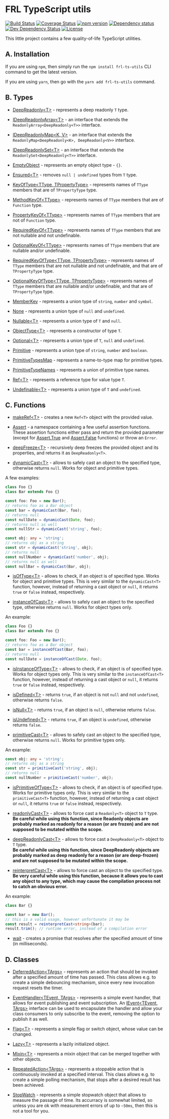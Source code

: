 # FRL TypeScript utils

[![Build Status](https://travis-ci.com/CalionVarduk/ts-utils.png?branch=master)](https://travis-ci.com/CalionVarduk/ts-utils)
[![Coverage Status](https://coveralls.io/repos/github/CalionVarduk/ts-utils/badge.svg)](https://coveralls.io/github/CalionVarduk/ts-utils)
[![npm version](https://badge.fury.io/js/frl-ts-utils.svg)](https://www.npmjs.com/package/frl-ts-utils)
[![Dependency status](https://david-dm.org/CalionVarduk/ts-utils/status.svg)](https://david-dm.org/CalionVarduk/ts-utils)
[![Dev Dependency Status](https://david-dm.org/CalionVarduk/ts-utils/dev-status.svg)](https://david-dm.org/CalionVarduk/ts-utils?type=dev)
[![License](https://img.shields.io/github/license/mashape/apistatus.svg)](https://github.com/CalionVarduk/ts-utils/blob/master/LICENSE)

This little project contains a few quality-of-life TypeScript utilities.

## A. Installation

If you are using `npm`, then simply run the `npm install frl-ts-utils` CLI command to get the latest version.

If you are using `yarn`, then go with the `yarn add frl-ts-utils` command.

## B. Types

- [DeepReadonly\<T\>](https://github.com/CalionVarduk/ts-utils/blob/master/src/core/types/deep-readonly.ts#L2) - represents a deep readonly `T` type.

- [IDeepReadonlyArray\<T\>](https://github.com/CalionVarduk/ts-utils/blob/master/src/core/types/deep-readonly.ts#L14) - an interface that extends the `ReadonlyArray<DeepReadonly<T>>` interface.

- [IDeepReadonlyMap\<K, V\>](https://github.com/CalionVarduk/ts-utils/blob/master/src/core/types/deep-readonly.ts#L17) - an interface that extends the `ReadonlyMap<DeepReadonly<K>, DeepReadonly<V>>` interface.

- [IDeepReadonlySet\<T\>](https://github.com/CalionVarduk/ts-utils/blob/master/src/core/types/deep-readonly.ts#L20) - an interface that extends the `ReadonlySet<DeepReadonly<T>>` interface.

- [EmptyObject](https://github.com/CalionVarduk/ts-utils/blob/master/src/core/types/empty-object.ts) - represents an empty object type - `{}`.

- [Ensured\<T\>](https://github.com/CalionVarduk/ts-utils/blob/master/src/core/types/ensured.ts) - removes `null | undefined` types from `T` type.

- [KeyOfType\<TType, TPropertyType\>](https://github.com/CalionVarduk/ts-utils/blob/master/src/core/types/key-of.ts#L7) - represents names of `TType` members that are of `TPropertyType` type.

- [MethodKeyOf\<TType\>](https://github.com/CalionVarduk/ts-utils/blob/master/src/core/types/key-of.ts#L18) - represents names of `TType` members that are of `Function` type.

- [PropertyKeyOf\<TType\>](https://github.com/CalionVarduk/ts-utils/blob/master/src/core/types/key-of.ts#L24) - represents names of `TType` members that are not of `Function` type.

- [RequiredKeyOf\<TType\>](https://github.com/CalionVarduk/ts-utils/blob/master/src/core/types/key-of.ts#L30) - represents names of `TType` members that are not nullable and not undefinable.

- [OptionalKeyOf\<TType\>](https://github.com/CalionVarduk/ts-utils/blob/master/src/core/types/key-of.ts#L41) - represents names of `TType` members that are nullable and/or undefinable.

- [RequiredKeyOfType\<TType, TPropertyType\>](https://github.com/CalionVarduk/ts-utils/blob/master/src/core/types/key-of.ts#L47) - represents names of `TType` members that are not nullable and not undefinable, and that are of `TPropertyType` type.

- [OptionalKeyOfType\<TType, TPropertyType\>](https://github.com/CalionVarduk/ts-utils/blob/master/src/core/types/key-of.ts#L58) - represents names of `TType` members that are nullable and/or undefinable, and that are of `TPropertyType` type.

- [MemberKey](https://github.com/CalionVarduk/ts-utils/blob/master/src/core/types/member-key.ts) - represents a union type of `string`, `number` and `symbol`.

- [None](https://github.com/CalionVarduk/ts-utils/blob/master/src/core/types/none.ts) - represents a union type of `null` and `undefined`.

- [Nullable\<T\>](https://github.com/CalionVarduk/ts-utils/blob/master/src/core/types/nullable.ts) - represents a union type of `T` and `null`.

- [ObjectType\<T\>](https://github.com/CalionVarduk/ts-utils/blob/master/src/core/types/object-type.ts) - represents a constructor of type `T`.

- [Optional\<T\>](https://github.com/CalionVarduk/ts-utils/blob/master/src/core/types/optional.ts) - represents a union type of `T`, `null` and `undefined`.

- [Primitive](https://github.com/CalionVarduk/ts-utils/blob/master/src/core/types/primitive.ts#L2) - represents a union type of `string`, `number` and `boolean`.

- [PrimitiveTypesMap](https://github.com/CalionVarduk/ts-utils/blob/master/src/core/types/primitive.ts#L5) - represents a name-to-type map for primitive types.

- [PrimitiveTypeNames](https://github.com/CalionVarduk/ts-utils/blob/master/src/core/types/primitive.ts#L17) - represents a union of primitive type names.

- [Ref\<T\>](https://github.com/CalionVarduk/ts-utils/blob/master/src/core/types/ref.ts#L2) - represents a reference type for value type `T`.

- [Undefinable\<T\>](https://github.com/CalionVarduk/ts-utils/blob/master/src/core/types/undefinable.ts) - represents a union type of `T` and `undefined`.

## C. Functions

- [makeRef\<T\>](https://github.com/CalionVarduk/ts-utils/blob/master/src/core/types/ref.ts#L12) - creates a new `Ref<T>` object with the provided value.

- [Assert](https://github.com/CalionVarduk/ts-utils/blob/master/src/core/functions/assert.ts#L21) - a namespace containing a few useful assertion functions. These assertion functions either pass and return the provided parameter (except for [Assert.True](https://github.com/CalionVarduk/ts-utils/blob/master/src/core/functions/assert.ts#L166) and [Assert.False](https://github.com/CalionVarduk/ts-utils/blob/master/src/core/functions/assert.ts#L178) functions) or throw an `Error`.

- [deepFreeze\<T\>](https://github.com/CalionVarduk/ts-utils/blob/master/src/core/functions/deep-freeze.ts) - recursively deep freezes the provided object and its properties, and returns it as `DeepReadonly<T>`.

- [dynamicCast\<T\>](https://github.com/CalionVarduk/ts-utils/blob/master/src/core/functions/dynamic-cast.ts#L21) - allows to safely cast an object to the specified type, otherwise returns `null`. Works for object and primitive types.

A few examples:
```typescript
class Foo {}
class Bar extends Foo {}

const foo: Foo = new Bar();
// returns foo as a Bar object
const bar = dynamicCast(Bar, foo);
// returns null
const nullDate = dynamicCast(Date, foo);
// returns null as well
const nullStr = dynamicCast('string', foo);

const obj: any = 'string';
// returns obj as a string
const str = dynamicCast('string', obj);
// returns null
const nullNumber = dynamicCast('number', obj);
// returns null as well
const nullBar = dynamicCast(Bar, obj);
```

- [isOfType\<T\>](https://github.com/CalionVarduk/ts-utils/blob/master/src/core/functions/dynamic-cast.ts#L37) - allows to check, if an object is of specified type. Works for object and primitive types. This is very similar to the `dynamicCast<T>` function, however, instead of returning a cast object or `null`, it returns `true` or `false` instead, respectively.

- [instanceOfCast\<T\>](https://github.com/CalionVarduk/ts-utils/blob/master/src/core/functions/instance-of-cast.ts#L21) - allows to safely cast an object to the specified type, otherwise returns `null`. Works for object types only.

An example:
```typescript
class Foo {}
class Bar extends Foo {}

const foo: Foo = new Bar();
// returns foo as a Bar object
const bar = instanceOfCast(Bar, foo);
// returns null
const nullDate = instanceOfCast(Date, foo);
```

- [isInstanceOfType\<T\>](https://github.com/CalionVarduk/ts-utils/blob/master/src/core/functions/instance-of-cast.ts#L10) - allows to check, if an object is of specified type. Works for object types only. This is very similar to the `instanceOfCast<T>` function, however, instead of returning a cast object or `null`, it returns `true` or `false` instead, respectively.

- [isDefined\<T\>](https://github.com/CalionVarduk/ts-utils/blob/master/src/core/functions/is-defined.ts) - returns `true`, if an object is not `null` and not `undefined`, otherwise returns `false`.

- [isNull\<T\>](https://github.com/CalionVarduk/ts-utils/blob/master/src/core/functions/is-null.ts) - returns `true`, if an object is `null`, otherwise returns `false`.

- [isUndefined\<T\>](https://github.com/CalionVarduk/ts-utils/blob/master/src/core/functions/is-undefined.ts) - returns `true`, if an object is `undefined`, otherwise returns `false`.

- [primitiveCast\<T\>](https://github.com/CalionVarduk/ts-utils/blob/master/src/core/functions/primitive-cast.ts#L21) - allows to safely cast an object to the specified type, otherwise returns `null`. Works for primitive types only.

An example:
```typescript
const obj: any = 'string';
// returns obj as a string
const str = primitiveCast('string', obj);
// returns null
const nullNumber = primitiveCast('number', obj);
```

- [isPrimitiveOfType\<T\>](https://github.com/CalionVarduk/ts-utils/blob/master/src/core/functions/primitive-cast.ts#L10) - allows to check, if an object is of specified type. Works for primitive types only. This is very similar to the `primitiveCast<T>` function, however, instead of returning a cast object or `null`, it returns `true` or `false` instead, respectively.

- [readonlyCast\<T\>](https://github.com/CalionVarduk/ts-utils/blob/master/src/core/functions/readonly-cast.ts#L9) - allows to force cast a `Readonly<T>` object to `T` type.
<br/>**Be careful while using this function, since Readonly objects are probably marked as readonly for a reason (or are frozen) and are not supposed to be mutated within the scope.**

- [deepReadonlyCast\<T\>](https://github.com/CalionVarduk/ts-utils/blob/master/src/core/functions/readonly-cast.ts#L19) - allows to force cast a `DeepReadonly<T>` object to `T` type.
<br/>**Be careful while using this function, since DeepReadonly objects are probably marked as deep readonly for a reason (or are deep-frozen) and are not supposed to be mutated within the scope.**

- [reinterpretCast\<T\>](https://github.com/CalionVarduk/ts-utils/blob/master/src/core/functions/reinterpret-cast.ts) - allows to force cast an object to the specified type.
<br/>**Be very careful while using this function, because it allows you to cast any object to any type, which may cause the compilation process not to catch an obvious error.**

An example:
```typescript
class Bar {}

const bar = new Bar();
// this is a valid usage, however unfortunate it may be
const result = reinterpretCast<string>(bar);
result.trim(); // runtime error, instead of a compilation error
```

- [wait](https://github.com/CalionVarduk/ts-utils/blob/master/src/core/functions/wait.ts) - creates a promise that resolves after the specified amount of time (in milliseconds).

## D. Classes

- [DeferredAction\<TArgs\>](https://github.com/CalionVarduk/ts-utils/blob/master/src/core/deferred-action.ts) - represents an action that should be invoked after a specified amount of time has passed. This class allows e.g. to create a simple debouncing mechanism, since every new invocation request resets the timer.

- [EventHandler\<TEvent, TArgs\>](https://github.com/CalionVarduk/ts-utils/blob/master/src/core/event.ts#L39) - represents a simple event handler, that allows for event publishing and event subscription. An [IEvent\<TEvent, TArgs\>](https://github.com/CalionVarduk/ts-utils/blob/master/src/core/event.ts#L5) interface can be used to encapsulate the handler and allow your class consumers to only subscribe to the event, removing the option to publish it as well.

- [Flag\<T\>](https://github.com/CalionVarduk/ts-utils/blob/master/src/core/flag.ts) - represents a simple flag or switch object, whose value can be changed.

- [Lazy\<T\>](https://github.com/CalionVarduk/ts-utils/blob/master/src/core/lazy.ts) - represents a lazily initialized object.

- [Mixin\<T\>](https://github.com/CalionVarduk/ts-utils/blob/master/src/core/mixin.ts) - represents a mixin object that can be merged together with other objects.

- [RepeatedAction\<TArgs\>](https://github.com/CalionVarduk/ts-utils/blob/master/src/core/repeated-action.ts) - represents a stoppable action that is continuously invoked at a specified interval. This class allows e.g. to create a simple polling mechanism, that stops after a desired result has been achieved.

- [StopWatch](https://github.com/CalionVarduk/ts-utils/blob/master/src/core/stopwatch.ts) - represents a simple stopwatch object that allows to measure the passage of time. Its accurracy is somewhat limited, so unless you are ok with measurement errors of up to `~50ms`, then this is not a tool for you.
